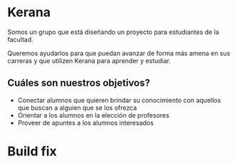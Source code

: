 # Kerana

Somos un grupo que está diseñando un proyecto para estudiantes de la facultad.

Queremos ayudarlos para que puedan avanzar de forma más amena en sus carreras y que utilizen Kerana para aprender y estudiar.


## Cuáles son nuestros objetivos?

- Conectar alumnos que quieren brindar su conocimiento con aquellos que buscan a alguien que se los ofrezca
- Orientar a los alumnos en la elección de profesores
- Proveer de apuntes a los alumnos interesados

# Build fix


